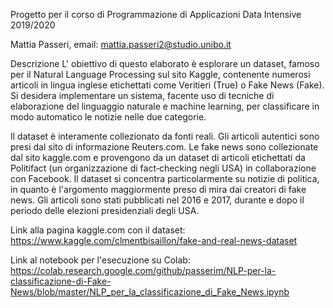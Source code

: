 Progetto per il corso di Programmazione di Applicazioni Data Intensive 2019/2020

Mattia Passeri, email: mattia.passeri2@studio.unibo.it

Descrizione
L' obiettivo di questo elaborato è esplorare un dataset, famoso per il Natural Language Processing sul sito Kaggle, contenente numerosi articoli in lingua inglese etichettati come Veritieri (True) o Fake News (Fake). Si desidera implementare un sistema, facente uso di tecniche di elaborazione del linguaggio naturale e machine learning, per classificare in modo automatico le notizie nelle due categorie.

Il dataset è interamente collezionato da fonti reali. Gli articoli autentici sono presi dal sito di informazione Reuters.com. Le fake news sono collezionate dal sito kaggle.com e provengono da un dataset di articoli etichettati da Politifact (un organizzazione di fact‐checking negli USA) in collaborazione con Facebook. Il dataset si concentra particolarmente su notizie di politica, in quanto è l'argomento maggiormente preso di mira dai creatori di fake news. Gli articoli sono stati pubblicati nel 2016 e 2017, durante e dopo il periodo delle elezioni presidenziali degli USA.

Link alla pagina kaggle.com con il dataset: https://www.kaggle.com/clmentbisaillon/fake-and-real-news-dataset

Link al notebook per l'esecuzione su Colab: https://colab.research.google.com/github/passerim/NLP-per-la-classificazione-di-Fake-News/blob/master/NLP_per_la_classificazione_di_Fake_News.ipynb
